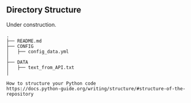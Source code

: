 ## Directory Structure

Under construction.
```
.
├── README.md
├── CONFIG
│   ├── config_data.yml
│
├── DATA
│   ├── text_from_API.txt
│

How to structure your Python code
https://docs.python-guide.org/writing/structure/#structure-of-the-repository
